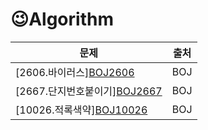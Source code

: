 # 	&#128521;Algorithm


|문제|출처|
|------|---|
|[2606.바이러스][BOJ2606](https://www.acmicpc.net/problem/2606)|BOJ|
|[2667.단지번호붙이기][BOJ2667](https://www.acmicpc.net/problem/2667)|BOJ|
|[10026.적록색약][BOJ10026](https://www.acmicpc.net/problem/10026)|BOJ|
